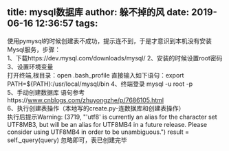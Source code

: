 title: mysql数据库
author: 躲不掉的风
date: 2019-06-16 12:36:57
tags:
---
使用pymysql的时候创建表不成功，提示连不到，于是才意识到本机没有安装Mysql服务，步骤：  
1、下载https://dev.mysql.com/downloads/mysql/
2、安装的时候设置root密码  
3、设置环境变量  
打开终端,根目录：open .bash_profile 
直接输入如下语句：export PATH=${PATH}:/usr/local/mysql/bin
4、终端登录  mysql -u root -p   
5、手动创建数据库 语句参考https://www.cnblogs.com/zhuyongzhe/p/7686105.html   
6、执行创建表操作（本地写的create.py-连数据库和创建表操作）  
执行后提示Warning: (3719, "'utf8' is currently an alias for the character set UTF8MB3, but will be an alias for UTF8MB4 in a future release. Please consider using UTF8MB4 in order to be unambiguous.")
  result = self._query(query)
忽略即可，表已创建完毕